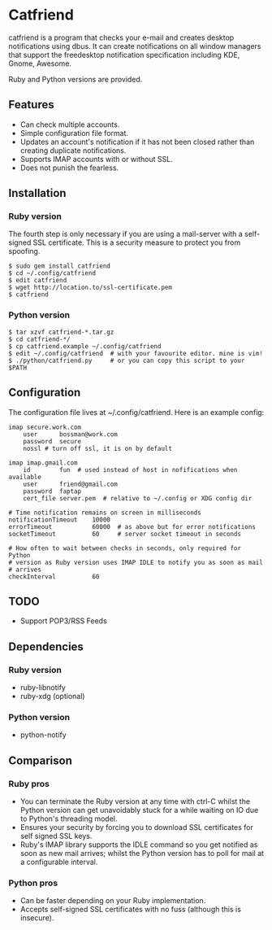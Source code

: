 # Catfriend

catfriend is a program that checks your e-mail and creates desktop notifications using dbus. It can create notifications on all window managers that support the freedesktop notification specification including KDE, Gnome, Awesome.

Ruby and Python versions are provided.

## Features
* Can check multiple accounts.
* Simple configuration file format.
* Updates an account's notification if it has not been closed rather than creating duplicate notifications.
* Supports IMAP accounts with or without SSL.
* Does not punish the fearless.

## Installation

### Ruby version
The fourth step is only necessary if you are using a mail-server with a self-signed SSL certificate. This is a security measure to protect you from spoofing.

    $ sudo gem install catfriend
    $ cd ~/.config/catfriend
    $ edit catfriend
    $ wget http://location.to/ssl-certificate.pem
    $ catfriend

### Python version
    $ tar xzvf catfriend-*.tar.gz
    $ cd catfriend-*/
    $ cp catfriend.example ~/.config/catfriend
    $ edit ~/.config/catfriend  # with your favourite editor. mine is vim!
    $ ./python/catfriend.py     # or you can copy this script to your $PATH

## Configuration
The configuration file lives at ~/.config/catfriend. Here is an example config:

    imap secure.work.com
        user      bossman@work.com
        password  secure
        nossl # turn off ssl, it is on by default

    imap imap.gmail.com
        id        fun  # used instead of host in nofifications when available
        user      friend@gmail.com
        password  faptap
        cert_file server.pem  # relative to ~/.config or XDG config dir

    # Time notification remains on screen in milliseconds
    notificationTimeout    10000
    errorTimeout           60000  # as above but for error notifications
    socketTimeout          60     # server socket timeout in seconds

    # How often to wait between checks in seconds, only required for Python
    # version as Ruby version uses IMAP IDLE to notify you as soon as mail
    # arrives
    checkInterval          60

## TODO
* Support POP3/RSS Feeds

## Dependencies

### Ruby version
* ruby-libnotify
* ruby-xdg (optional)

### Python version
* python-notify

## Comparison

### Ruby pros
* You can terminate the Ruby version at any time with ctrl-C whilst the Python version can get unavoidably stuck for a while waiting on IO due to Python's threading model.
* Ensures your security by forcing you to download SSL certificates for self signed SSL keys.
* Ruby's IMAP library supports the IDLE command so you get notified as soon as new mail arrives; whilst the Python version has to poll for mail at a configurable interval.

### Python pros
* Can be faster depending on your Ruby implementation.
* Accepts self-signed SSL certificates with no fuss (although this is insecure).
